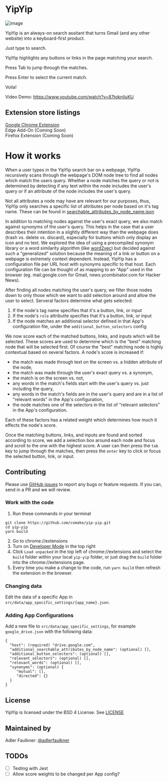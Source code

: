 # YipYip

![image](https://user-images.githubusercontent.com/13453719/136746212-e744bc0e-4830-4abf-9a47-59c21892d72a.png)

YipYip is an always-on search assitant that turns Gmail (and any other website) into a keyboard-first product.

Just type to search.

YipYip highlights any buttons or links in the page matching your search.

Press Tab to jump through the matches.

Press Enter to select the current match.

Voila!

Video Demo: https://www.youtube.com/watch?v=87tqknjluKU

## Extension store listings
[Google Chrome Extension](https://chrome.google.com/webstore/detail/yipyip/flbkmacappdledphgdoolmenldginemg/)\
Edge Add-On (Coming Soon)\
Firefox Extension (Coming Soon)

# How it works

When a user types in the YipYip search bar on a webpage, YipYip recursively scans through the webpage's DOM node tree to find all nodes which match the users query. Whether a node matches the query or not is determined by detecting if any text within the node includes the user's query or if an attribute of the node includes the user's query.

Not all attributes a node may have are relevant for our purposes, thus, YipYip only searches a specific list of attributes per node based on it's tag name. These can be found in [searchable_attributes_by_node_name.json](https://github.com/comake/yip-yip/blob/main/src/data/searchable_attributes_by_node_name.json)

In addition to matching nodes against the user's exact query, we also match against synonyms of the user's query. This helps in the case that a user describes their intention in a slightly different way than the webpage does (trash vs. delete vs. discard), especially for buttons which only display an icon and no text. We explored the idea of using a precompiled synonym library or a word similarity algorithm (like [word2vec](https://en.wikipedia.org/wiki/Word2vec)) but decided against such a "generalized" solution because the meaning of a link or button on a webpage is extremely context dependent. Instead, YipYip has a configuration file per URL host with synonyms specific to that host. Each configuration file can be thought of as mapping to an "App" used in the browser (eg. mail.google.com for Gmail, news.ycombinator.com for Hacker News).

After finding all nodes matching the user's query, we filter those nodes down to only those which we want to add selection around and allow the user to select. Serveral factors determine what gets selected:
1. If the node's tag name specifies that it's a button, link, or input
2. If the node's `role` attributte specifies that it's a button, link, or input
3. If the node matches an additional selector defined in that App's configuration file, under the `additional_button_selectors` config

We now score each of the matched buttons, links, and inputs which will be selected. These scores are used to determine which is the "best" matching node that will be selected first. Of course the "best" matching node is highly contextual based on several factors. A node's score is increased if:
- the match was made through text on the screen vs. a hidden attribute of the node,
- the match was made through the user's exact query vs. a synonym,
- the match is on the screen vs. not,
- any words in the match's fields start with the user's query vs. just including the query,
- any words in the match's fields are in the user's query and are in a list of "relevant words" in the App's configuration,
- the node matches one of the selectors in the list of "relevant selectors" in the App's configuration.

Each of these factors has a related weight which determines how much it effects the node's score.

Once the matching buttons, links, and inputs are found and sorted according to score, we add a selection box around each node and focus and scroll to the one with the highest score. A user can then press the `tab` key to jump through the matches, then press  the `enter` key to click or focus the selected button, link, or input.

## Contributing
Please use [GitHub issues](https://github.com/comake/yip-yip/issues) to report any bugs or feature requests. If you can, send in a PR and we will review.

### Work with the code
1. Run these commands in your terminal
```
git clone https://github.com/comake/yip-yip.git
cd yip-yip
yarn build
```
2. Go to chrome://extensions
3. Turn on [Developer Mode](https://developer.chrome.com/docs/extensions/mv3/faq/#faq-dev-01) in the top right
4. Click `Load unpacked` in the top left of chrome://extensions and select the `build` folder within your local `yip-yip` folder, or just drag the `build` folder into the chrome://extensions page.
5. Every time you make a change to the code, run `yarn build` then refresh the extension in the browser.

### Changing data
Edit the data of a specific App in `src/data/app_specific_settings/{app_name}.json`.

### Adding App Configurations
Add a new file to `src/data/app_specific_settings`, for example `google_drive.json` with the following data:

```
{
  "host": (required) "drive.google.com",
  "additional_searchable_attributes_by_node_name": (optional) [],
  "additional_button_selectors": (optional) [],
  "relevant_selectors": (optional) [],
  "relevant_words": (optional) [],
  "synonyms": (optional) {
     "mutual": [],
     "directed": {}
  }
}
```

## License
YipYip is licensed under the BSD 4 License. See [LICENSE](https://github.com/comake/yip-yip/blob/main/LICENSE)

## Maintained by
Adler Faulkner: [@adlerfaulkner](https://github.com/adlerfaulkner)

## TODOs
- [ ] Testing with Jest
- [ ] Allow score weights to be changed per App config?

